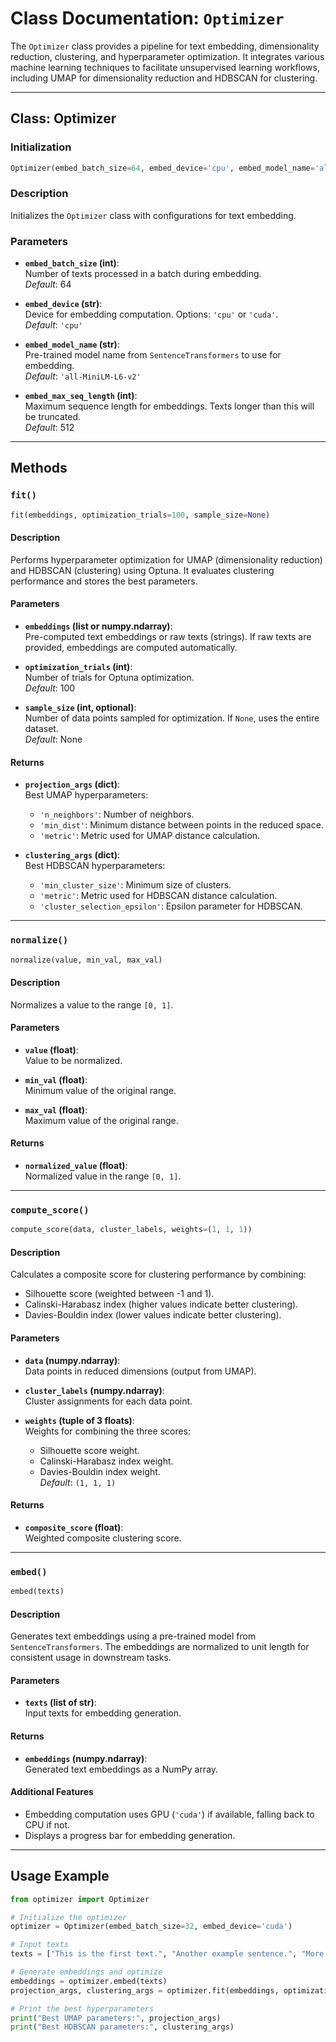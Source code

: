 # **Class Documentation: `Optimizer`**

The `Optimizer` class provides a pipeline for text embedding, dimensionality reduction, clustering, and hyperparameter optimization. It integrates various machine learning techniques to facilitate unsupervised learning workflows, including UMAP for dimensionality reduction and HDBSCAN for clustering.

---

## **Class: Optimizer**

### **Initialization**
```python
Optimizer(embed_batch_size=64, embed_device='cpu', embed_model_name='all-MiniLM-L6-v2', embed_max_seq_length=512)
```

### **Description**
Initializes the `Optimizer` class with configurations for text embedding.

### **Parameters**
- **`embed_batch_size` (int)**:  
  Number of texts processed in a batch during embedding.  
  *Default*: 64  

- **`embed_device` (str)**:  
  Device for embedding computation. Options: `'cpu'` or `'cuda'`.  
  *Default*: `'cpu'`  

- **`embed_model_name` (str)**:  
  Pre-trained model name from `SentenceTransformers` to use for embedding.  
  *Default*: `'all-MiniLM-L6-v2'`  

- **`embed_max_seq_length` (int)**:  
  Maximum sequence length for embeddings. Texts longer than this will be truncated.  
  *Default*: 512  

---

## **Methods**

### **`fit()`**
```python
fit(embeddings, optimization_trials=100, sample_size=None)
```

#### **Description**
Performs hyperparameter optimization for UMAP (dimensionality reduction) and HDBSCAN (clustering) using Optuna. It evaluates clustering performance and stores the best parameters.

#### **Parameters**
- **`embeddings` (list or numpy.ndarray)**:  
  Pre-computed text embeddings or raw texts (strings). If raw texts are provided, embeddings are computed automatically.  

- **`optimization_trials` (int)**:  
  Number of trials for Optuna optimization.  
  *Default*: 100  

- **`sample_size` (int, optional)**:  
  Number of data points sampled for optimization. If `None`, uses the entire dataset.  
  *Default*: None  

#### **Returns**
- **`projection_args` (dict)**:  
  Best UMAP hyperparameters:  
  - `'n_neighbors'`: Number of neighbors.  
  - `'min_dist'`: Minimum distance between points in the reduced space.  
  - `'metric'`: Metric used for UMAP distance calculation.  

- **`clustering_args` (dict)**:  
  Best HDBSCAN hyperparameters:  
  - `'min_cluster_size'`: Minimum size of clusters.  
  - `'metric'`: Metric used for HDBSCAN distance calculation.  
  - `'cluster_selection_epsilon'`: Epsilon parameter for HDBSCAN.  

---

### **`normalize()`**
```python
normalize(value, min_val, max_val)
```

#### **Description**
Normalizes a value to the range `[0, 1]`.

#### **Parameters**
- **`value` (float)**:  
  Value to be normalized.  

- **`min_val` (float)**:  
  Minimum value of the original range.  

- **`max_val` (float)**:  
  Maximum value of the original range.  

#### **Returns**
- **`normalized_value` (float)**:  
  Normalized value in the range `[0, 1]`.  

---

### **`compute_score()`**
```python
compute_score(data, cluster_labels, weights=(1, 1, 1))
```

#### **Description**
Calculates a composite score for clustering performance by combining:
- Silhouette score (weighted between -1 and 1).  
- Calinski-Harabasz index (higher values indicate better clustering).  
- Davies-Bouldin index (lower values indicate better clustering).  

#### **Parameters**
- **`data` (numpy.ndarray)**:  
  Data points in reduced dimensions (output from UMAP).  

- **`cluster_labels` (numpy.ndarray)**:  
  Cluster assignments for each data point.  

- **`weights` (tuple of 3 floats)**:  
  Weights for combining the three scores:  
  - Silhouette score weight.  
  - Calinski-Harabasz index weight.  
  - Davies-Bouldin index weight.  
  *Default*: `(1, 1, 1)`  

#### **Returns**
- **`composite_score` (float)**:  
  Weighted composite clustering score.  

---

### **`embed()`**
```python
embed(texts)
```

#### **Description**
Generates text embeddings using a pre-trained model from `SentenceTransformers`. The embeddings are normalized to unit length for consistent usage in downstream tasks.

#### **Parameters**
- **`texts` (list of str)**:  
  Input texts for embedding generation.  

#### **Returns**
- **`embeddings` (numpy.ndarray)**:  
  Generated text embeddings as a NumPy array.  

#### **Additional Features**
- Embedding computation uses GPU (`'cuda'`) if available, falling back to CPU if not.  
- Displays a progress bar for embedding generation.  

---

## **Usage Example**

```python
from optimizer import Optimizer

# Initialize the optimizer
optimizer = Optimizer(embed_batch_size=32, embed_device='cuda')

# Input texts
texts = ["This is the first text.", "Another example sentence.", "More text data."]

# Generate embeddings and optimize
embeddings = optimizer.embed(texts)
projection_args, clustering_args = optimizer.fit(embeddings, optimization_trials=50)

# Print the best hyperparameters
print("Best UMAP parameters:", projection_args)
print("Best HDBSCAN parameters:", clustering_args)
```